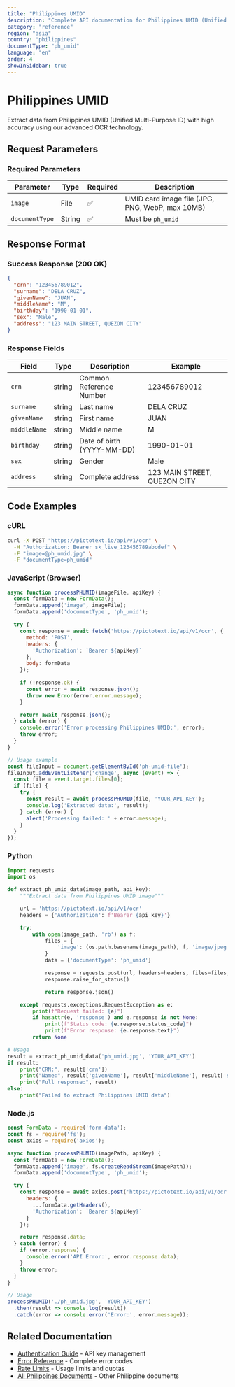 ```yaml
---
title: "Philippines UMID"
description: "Complete API documentation for Philippines UMID (Unified Multi-Purpose ID) OCR with examples and field reference"
category: "reference"
region: "asia"
country: "philippines"
documentType: "ph_umid"
language: "en"
order: 4
showInSidebar: true
---
```


# Philippines UMID

Extract data from Philippines UMID (Unified Multi-Purpose ID) with high accuracy using our advanced OCR technology.

## Request Parameters

### Required Parameters

| Parameter | Type | Required | Description |
|-----------|------|----------|-------------|
| `image` | File | ✅ | UMID card image file (JPG, PNG, WebP, max 10MB) |
| `documentType` | String | ✅ | Must be `ph_umid` |


## Response Format

### Success Response (200 OK)

```json
{
  "crn": "123456789012",
  "surname": "DELA CRUZ",
  "givenName": "JUAN",
  "middleName": "M",
  "birthday": "1990-01-01",
  "sex": "Male",
  "address": "123 MAIN STREET, QUEZON CITY"
}
```

### Response Fields

| Field | Type | Description | Example |
|-------|------|-------------|---------|
| `crn` | string | Common Reference Number | 123456789012 |
| `surname` | string | Last name | DELA CRUZ |
| `givenName` | string | First name | JUAN |
| `middleName` | string | Middle name | M |
| `birthday` | string | Date of birth (YYYY-MM-DD) | 1990-01-01 |
| `sex` | string | Gender | Male |
| `address` | string | Complete address | 123 MAIN STREET, QUEZON CITY |

## Code Examples

### cURL

```bash
curl -X POST "https://pictotext.io/api/v1/ocr" \
  -H "Authorization: Bearer sk_live_123456789abcdef" \
  -F "image=@ph_umid.jpg" \
  -F "documentType=ph_umid"
```

### JavaScript (Browser)

```javascript
async function processPHUMID(imageFile, apiKey) {
  const formData = new FormData();
  formData.append('image', imageFile);
  formData.append('documentType', 'ph_umid');

  try {
    const response = await fetch('https://pictotext.io/api/v1/ocr', {
      method: 'POST',
      headers: {
        'Authorization': `Bearer ${apiKey}`
      },
      body: formData
    });

    if (!response.ok) {
      const error = await response.json();
      throw new Error(error.error.message);
    }

    return await response.json();
  } catch (error) {
    console.error('Error processing Philippines UMID:', error);
    throw error;
  }
}

// Usage example
const fileInput = document.getElementById('ph-umid-file');
fileInput.addEventListener('change', async (event) => {
  const file = event.target.files[0];
  if (file) {
    try {
      const result = await processPHUMID(file, 'YOUR_API_KEY');
      console.log('Extracted data:', result);
    } catch (error) {
      alert('Processing failed: ' + error.message);
    }
  }
});
```

### Python

```python
import requests
import os

def extract_ph_umid_data(image_path, api_key):
    """Extract data from Philippines UMID image"""

    url = 'https://pictotext.io/api/v1/ocr'
    headers = {'Authorization': f'Bearer {api_key}'}

    try:
        with open(image_path, 'rb') as f:
            files = {
                'image': (os.path.basename(image_path), f, 'image/jpeg')
            }
            data = {'documentType': 'ph_umid'}

            response = requests.post(url, headers=headers, files=files, data=data, timeout=30)
            response.raise_for_status()

            return response.json()

    except requests.exceptions.RequestException as e:
        print(f"Request failed: {e}")
        if hasattr(e, 'response') and e.response is not None:
            print(f"Status code: {e.response.status_code}")
            print(f"Error response: {e.response.text}")
        return None

# Usage
result = extract_ph_umid_data('ph_umid.jpg', 'YOUR_API_KEY')
if result:
    print("CRN:", result['crn'])
    print("Name:", result['givenName'], result['middleName'], result['surname'])
    print("Full response:", result)
else:
    print("Failed to extract Philippines UMID data")
```

### Node.js

```javascript
const FormData = require('form-data');
const fs = require('fs');
const axios = require('axios');

async function processPHUMID(imagePath, apiKey) {
  const formData = new FormData();
  formData.append('image', fs.createReadStream(imagePath));
  formData.append('documentType', 'ph_umid');

  try {
    const response = await axios.post('https://pictotext.io/api/v1/ocr', formData, {
      headers: {
        ...formData.getHeaders(),
        'Authorization': `Bearer ${apiKey}`
      }
    });

    return response.data;
  } catch (error) {
    if (error.response) {
      console.error('API Error:', error.response.data);
    }
    throw error;
  }
}

// Usage
processPHUMID('./ph_umid.jpg', 'YOUR_API_KEY')
  .then(result => console.log(result))
  .catch(error => console.error('Error:', error.message));
```

## Related Documentation

- [Authentication Guide](../../../authentication.md) - API key management
- [Error Reference](../../../errors.md) - Complete error codes
- [Rate Limits](../../../limits.md) - Usage limits and quotas
- [All Philippines Documents](../../../supported-documents.md#asia) - Other Philippine documents
